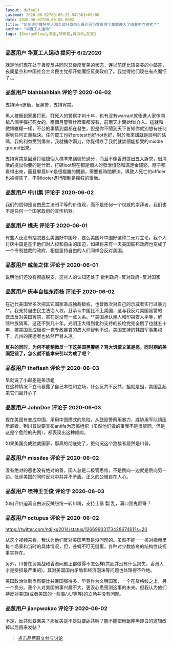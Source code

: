 ```yaml
---
layout: default
Lastmod: 2020-06-02T08:05:25.942301+00:00
date: 2020-06-02T00:00:00.000Z
title: "如何评价推特左人和大部分自由人最近因为警察那个事情进入了迫真中立模式？"
author: "华夏工人运动"
tags: [GeorgeFloyd,美国,特朗普,自由派,左翼]
---
```



### 品葱用户 **华夏工人运动** 提问于 6/2/2020
    
就是他们现在处于极度反共同时又极度反美的状态，连以前还比较亲美的小邮差，夜阑星空和中国社会主义民主党都开始魔怔反美政府了。我觉得他们现在有点魔怔了。。
    
                

### 品葱用户 **blahblahblah** 评论于 2020-06-02
        
支持blm運動，反黑警，支持宵禁。  
  
黑人被衝到家裏打死，打死人的警察才判十年，也有沒有warrant就衝進人家傢開槍八個字彈打死女的，兩個月警察什麽事都沒有，前兩天才開始fbi介入。這就和微博維權一樣，不公的事情到處都在發生，但是你不鬧到天下皆知你就別想有任何得到任何正義裁決。任何罷工也好protest也好riot也好，對於我來講就是談判的砝碼，我的利益受到傷害，我就捅你兩刀，你覺得疼了我們就談個能接受的middle ground出來。  
  
支持宵禁是因爲打砸搶個人標準來講偏於過分，而且不像香港提出五大訴求，很清晰的提出你要的是什麽，打砸loot現在都是個人的發泄憤怒和滿足金錢慾，瞎子都看得出來，而且畢竟blm是很複雜的問題，需要長時間解決，導致人死亡的officer也被控告了，不對looter進行限制是瘋狂的舉動。
        
                

### 品葱用户 **中川集** 评论于 2020-06-02
        
我们的信仰是自由民主法制平等的价值观，而不是任何一个权威的崇拜者。我们也不是任何一个国家政府的宣传机器。
        
                

### 品葱用户 **樵夫** 评论于 2020-06-01
        
有些人还没有摆脱要么美国好中国坏，要么美国坏中国好这种二元对立论。我个人讨厌中国是基于他们对人权和自由的压迫，如果将来有一天美国联邦政府也变成了一个专制独裁的政府，相信坚持自由的人们同样会反对美国。
        
                

### 品葱用户 **咸鱼之体** 评论于 2020-06-01
        
说明他们还没有彻底脱支，这些人的认知还处于:批判政府=反对政府=反对国家
        
                

### 品葱用户 **庆丰自挂东南枝** 评论于 2020-06-02
        
在近代美国曾多次把其它国家革成独裁极权，也曾数次对自己的示威者实行过暴力**。我支持自由民主法治人权，且承认中国比不上美国，这与我反对美国黑警的做法反对美国宵禁，实在是没有一点关系。**美国承认黑人和印第安人平等，解除种族隔离，这还不到几十年。光明正大得到北约支持的长枪党完全倒了也就五十年，被美国革成极权一党专政暴君的皮大帅智利不说，美国支持的韩国军事集权下，光州的民运者也依然尸骨未凉。  
  
**反共的同时，为何不能稍微反一下这美国黑警呢？骂大饥荒文革是恶，同时期的美国犯错了，怎么就不能拿来引以为戒了呢？**
        
                

### 品葱用户 **theflash** 评论于 2020-06-03
        
早就说了小邮差是条活蛆  
在这种情况下立马暴露了自己本性和立场，什么反共不反共，蛆就是蛆，美国乱起来它们最开心了
        
                

### 品葱用户 **JohnDoe** 评论于 2020-06-03
        
现在美国有变成中国，采用中国模式的危险，从鼓励警察用暴力，威胁用军队镇压示威者，到川普说要宣布antifa为恐怖组织（虽然他们做的事我不是很赞同，但是这是个危险的先例），都表现出这种倾向。  
  
如果美国变成独裁国家，那真的彻底完了，更何况这个独裁者居然是川普。
        
                

### 品葱用户 **missiles** 评论于 2020-06-02
        
没有绝对的恶也没有绝对的善，国人总是二极管思维，不是倒向一边就是倒向另一边。批评美国的同时反对中共并不矛盾。正义的公理自在人心。
        
                

### 品葱用户 **喷神王壬俊** 评论于 2020-06-03
        
如何评价迫真自由派反贼纷纷一转川粉，支持止暴 製 乱，满口黑鬼尼哥？
        
                

### 品葱用户 **octupus** 评论于 2020-06-02
        
https://twitter.com/ndjixg2014/status/1266990317342867461?s=20  
  
从这个视频来看，我认为他们反对美国黑警是没问题的。虽然不能一一核对视频里每个场景和当时的具体情况，但，苍蝇不叮无缝蛋，各种对少数族裔的结构性歧视事实存在。  
  
另外，川普在贸易战和香港问题上都做得不怎么样(共匪并没有什么损失，香港人才是受损最严重的)，其对美国国内矛盾和经济泡沫等问题也处理得不咋地。  
  
美国政治体制当然要比共匪国强得多，毕竟作为文明国家，一个在及格线之上，另一个负分。我个人对美国的事兴趣不大，更没心思预测这事的未来。但我认为他们持反对美国(或者美国的一些事/人/等等)的立场并没有问题。
        
                

### 品葱用户 **jianpwokao** 评论于 2020-06-02
        
不是，反共就要亲美？那反美是不是就要舔共啊？能不能把粉蛆非黑即白的逻辑改掉以后再来发帖？
        
                





> [点击品葱原文参与讨论](https://pincong.rocks/question/26577?warning)

